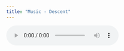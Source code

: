 ```yaml
---
title: "Music - Descent"
---
```


<audio controls>
    <source src="https://ad301.org/res/music/descent.mp3" type="audio/mp3">
    <source src="https://ad301.org/res/music/descent.aac" type="audio/aac">
    <p>
    Your browser does not support the audio element. You can
    <a href="https://ad301.org./res/music/descent.aac">download
    the audio file</a> instead.
    </p>
</audio>
